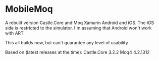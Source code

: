 MobileMoq
=========

A rebuilt version Castle.Core and Moq Xamarin Android and iOS.
The iOS side is restricted to the simulator. I'm assuming that Android won't work with ART

This all builds now, but can't guarantee any level of usability


Based on (latest releases at the time):
Castle.Core 3.2.2
Moq4 4.2.1312
